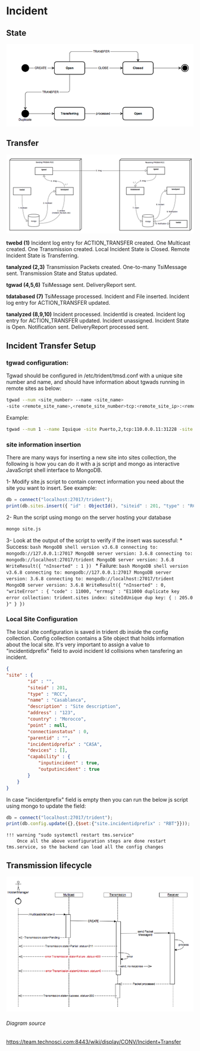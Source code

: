 # Incident

## State
![Incident State](IncidentState.png)

## Transfer
![Incident Transfer](IncidentTransfer.png)

**twebd (1)** 
Incident log entry for ACTION_TRANSFER created.  One Multicast created.  One Transmission created.  Local Incident State is Closed.  Remote Incident State is Transferring. 

**tanalyzed (2,3)**
Transmission Packets created.  One-to-many TsiMessage sent.  Transmission State and Status updated.

**tgwad (4,5,6)**
TsiMessage sent.  DeliveryReport sent.

**tdatabased (7)**
TsiMessage processed.  Incident and File inserted.  Incident log entry for ACTION_TRANSFER updated.

**tanalyzed (8,9,10)**
Incident processed.  IncidentId is created.  Incident log entry for ACTION_TRANSFER updated.  Incident unassigned.  Incident State is Open.  Notification sent.  DeliveryReport processed sent.

## Incident Transfer Setup 

### tgwad configuration: 

Tgwad should be configured in /etc/trident/tmsd.conf with a unique site number and name, and should have information about tgwads running in remote sites as below:

```bash 
tgwad --num <site_number> --name <site_name> 
-site <remote_site_name>,<remote_site_number>tcp:<remote_site_ip>:<remote_tgwad_port>
```
Example:
```bash 
tgwad --num 1 --name Iquique -site Puerto,2,tcp:110.0.0.11:31228 -site Madrid,3,tcp:110.0.0.12:31228
```
### site information insertion

There are many ways for inserting a new site into sites collection, the following is how you can do it with a js script and mongo as interactive JavaScript shell interface to MongoDB.

1- Modify site.js script to contain correct information you need about the site you want to insert. See example: 
```js
db = connect("localhost:27017/trident");
print(db.sites.insert({ "id" : ObjectId(), "siteid" : 201, "type" : "RCC", "name" : "Casablanca", "description" : "McMurdo PRISMA test Demo Server.", "address" : "", "country" : "Morocco", "point" : { "latitude" : 39, "longitude" : -76, "altitude" : 0 }, "connectionstatus" : 0, "parentid" : "", "incidentidprefix" : "CASA", "devices" : [ ], "capability" : { "inputincident" : true, "outputincident" : true } }));
```
2- Run the script using mongo on the server hosting your database
```bash
mongo site.js
```
3- Look at the output of the script to verify if the insert was sucessful: 
    * Success: 
            ```bash
            MongoDB shell version v3.6.8
            connecting to: mongodb://127.0.0.1:27017
            MongoDB server version: 3.6.8
            connecting to: mongodb://localhost:27017/trident
            MongoDB server version: 3.6.8
            WriteResult({ "nInserted" : 1 })
            ```
    * Failure:
            ```bash
            MongoDB shell version v3.6.8
            connecting to: mongodb://127.0.0.1:27017
            MongoDB server version: 3.6.8
            connecting to: mongodb://localhost:27017/trident
            MongoDB server version: 3.6.8
            WriteResult({
                "nInserted" : 0,
                "writeError" : {
                    "code" : 11000,
                    "errmsg" : "E11000 duplicate key error collection: trident.sites index: siteIdUnique dup key: { : 205.0 }"
                }
            })
            ```
### Local Site Configuration

The local site configuration is saved in trident db inside the config collection. Config collection contains a Site object that holds information about the local site. It's very important to assign a value to "incidentidprefix" field to avoid incident Id collisions when tansfering an incident.
```json
{
"site" : {
        "id" : "",
        "siteid" : 201,
        "type" : "RCC",
        "name" : "Casablanca",
        "description" : "Site description",
        "address" : "123",
        "country" : "Morocco",
        "point" : null,
        "connectionstatus" : 0,
        "parentid" : "",
        "incidentidprefix" : "CASA",
        "devices" : [],
        "capability" : {
            "inputincident" : true,
            "outputincident" : true
        }
    }
}
```
In case "incidentprefix" field is empty then you can run the below js script using mongo to update the field: 

```js 
db = connect("localhost:27017/trident");
print(db.config.update({},{$set:{"site.incidentidprefix" : "RBT"}}));
```

    !!! warning "sudo systemctl restart tms.service"
        Once all the above vconfiguration steps are done restart tms.service, so the backend can load all the config changes

## Transmission lifecycle
![Incident Transmission lifecycle](IncidentTransmission.png)

###### Diagram source
https://team.technosci.com:8443/wiki/display/CONV/Incident+Transfer

